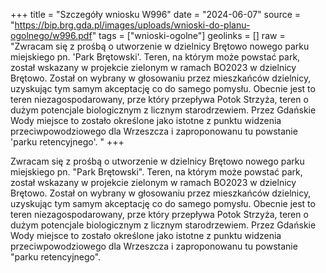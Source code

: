 +++
title = "Szczegóły wniosku W996"
date = "2024-06-07"
source = "https://bip.brg.gda.pl/images/uploads/wnioski-do-planu-ogolnego/w996.pdf"
tags = ["wnioski-ogolne"]
geolinks = []
raw = "Zwracam się z prośbą o utworzenie w dzielnicy Brętowo nowego parku miejskiego pn. 'Park Brętowski'. Teren, na którym może powstać park, został wskazany w projekcie zielonym w ramach BO2023 w dzielnicy Brętowo. Został on wybrany w głosowaniu przez mieszkańców dzielnicy, uzyskując tym samym akceptację co do samego pomysłu. Obecnie jest to teren niezagospodarowany, prze który przepływa Potok Strzyża, teren o dużym potencjale biologicznym z licznym starodrzewiem. Przez Gdańskie Wody miejsce to zostało określone jako istotne z punktu widzenia przeciwpowodziowego dla Wrzeszcza i zaproponowanu tu powstanie 'parku retencyjnego'. "
+++

Zwracam się z prośbą o utworzenie w dzielnicy Brętowo nowego parku miejskiego
pn. "Park Brętowski". Teren, na którym może powstać park, został wskazany w projekcie
zielonym w ramach BO2023 w dzielnicy Brętowo. Został on wybrany w głosowaniu przez
mieszkańców dzielnicy, uzyskując tym samym akceptację co do samego pomysłu. Obecnie jest
to teren niezagospodarowany, prze który przepływa Potok Strzyża, teren o dużym potencjale
biologicznym z licznym starodrzewiem. Przez Gdańskie Wody miejsce to zostało określone jako
istotne z punktu widzenia przeciwpowodziowego dla Wrzeszcza i zaproponowanu tu powstanie
"parku retencyjnego".



